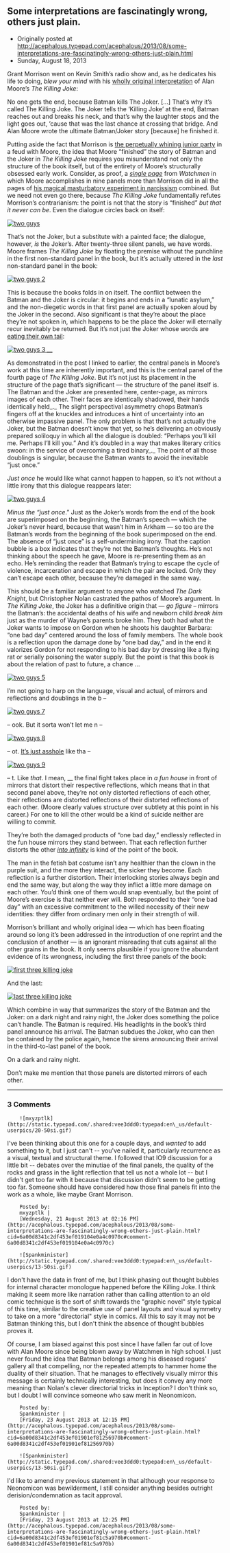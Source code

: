 ## Some interpretations are fascinatingly wrong, others just plain.

 * Originally posted at http://acephalous.typepad.com/acephalous/2013/08/some-interpretations-are-fascinatingly-wrong-others-just-plain.html
 * Sunday, August 18, 2013



Grant Morrison went on Kevin Smith’s radio show and, as he dedicates his life to doing, _blew your mind_ with his [wholly original interpretation](http://io9.com/grant-morrison-says-alan-moore-secretly-killed-the-joke-1156091439) of Alan Moore’s _The Killing Joke_:

No one gets the end, because Batman kills The Joker. 
[...] That’s why it’s called The Killing Joke. The Joker tells the 
‘Killing Joke’ at the end, Batman reaches out and breaks his neck, and 
that’s why the laughter stops and the light goes out, ’cause that was 
the last chance at crossing that bridge. And Alan Moore wrote the 
ultimate Batman/Joker story [because] he finished it.

Putting aside the fact that Morrison is [the perpetually whining junior party](http://comicsbeat.com/the-strange-case-of-grant-morrison-and-alan-moore-as-told-by-grant-morrison/) in a feud with Moore, the idea that Moore “finished” the story of Batman and the Joker in _The Killing Joke_ requires
 you misunderstand not only the structure of the book itself, but of the
 entirety of Moore’s structurally obsessed early work. Consider, as 
proof, a [_single page_](http://acephalous.typepad.com/acephalous/2009/02/like-what-i-did-with-the-dark-knight-only-this-time-about-the-fourth-issue-of-watchmenin-making-comics-scott-mccloud-argue.html) from _Watchmen_ in which Moore accomplishes in nine panels more than Morrison did in all the pages of [his magical masturbatory experiment in narcissism](http://www.lawyersgunsmoneyblog.com/2013/08/www.amazon.com/exec/obidos/ASIN/1563892677/diesekoschmar-20) combined. But we need not even go there, because _The Killing Joke_ fundamentally refutes Morrison’s contrarianism: the point is not that the story is “finished” _but that it never can be_. Even the dialogue circles back on itself:

[![two guys](http://www.lawyersgunsmoneyblog.com/wp-content/uploads/2013/08/two-guys.jpg "two guys")](http://www.lawyersgunsmoneyblog.com/wp-content/uploads/2013/08/two-guys.jpg)

That’s not the Joker, but a substitute with a painted face; the dialogue, however, _is_ the Joker’s. After twenty-three silent panels, we have words. Moore frames _The Killing Joke_ by floating the premise without the punchline in the first non-standard panel in the book, but it’s actually uttered in the _last_ non-standard panel in the book:

[![two guys 2](http://www.lawyersgunsmoneyblog.com/wp-content/uploads/2013/08/two-guys-2.jpg "two guys 2")](http://www.lawyersgunsmoneyblog.com/wp-content/uploads/2013/08/two-guys-2.jpg)

This is because the books folds in on itself. The conflict between 
the Batman and the Joker is circular: it begins and ends in a “lunatic 
asylum,” and the non-diegetic words in that first panel are actually 
spoken aloud by the Joker in the second. Also significant is that 
they’re about the place they’re not spoken in, which happens to be the 
place the Joker will 
eternally recur
 inevitably be returned. But it’s not just the Joker whose words are [eating their own tail](http://en.wikipedia.org/wiki/Ouroboros):

[![two guys 3](http://www.lawyersgunsmoneyblog.com/wp-content/uploads/2013/08/two-guys-3.jpg "two guys 3") __ ](http://www.lawyersgunsmoneyblog.com/wp-content/uploads/2013/08/two-guys-3.jpg)

As demonstrated in the post I linked to earlier, the central panels 
in Moore’s work at this time are inherently important, and this is the 
central panel of the fourth page of _The Killing Joke_. But it’s 
not just its placement in the structure of the page that’s significant —
 the structure of the panel itself is. The Batman and the Joker are 
presented here, center-page, as mirrors images of each other. Their 
faces are identically shadowed, their hands identically held_._ The
 slight perspectival asymmetry chops Batman’s fingers off at the 
knuckles and introduces a hint of uncertainty into an otherwise 
impassive panel. The only problem is that that’s not actually the Joker,
 but the Batman doesn’t know that yet, so he’s delivering an obviously 
prepared soliloquy in which all the dialogue is doubled: “Perhaps you’ll
 kill me. Perhaps I’ll kill you.” And it’s doubled in a way that makes 
literary critics swoon: in the service of overcoming a tired binary_._ The point of all those doublings is singular, because the Batman wants to avoid the inevitable “just once.”

_Just once_ he would like what cannot happen to happen, so it’s not without a little irony that this dialogue reappears later:

[![two guys 4](http://www.lawyersgunsmoneyblog.com/wp-content/uploads/2013/08/two-guys-4.jpg "two guys 4")](http://www.lawyersgunsmoneyblog.com/wp-content/uploads/2013/08/two-guys-4.jpg)

_Minus the “just once_.” Just as the Joker’s words from the 
end of the book are superimposed on the beginning, the Batman’s speech —
 which the Joker’s never heard, because that wasn’t him in Arkham — so 
too are the Batman’s words from the beginning of the book superimposed 
on the end. The absence of “just once” is a self-undermining irony. That
 the caption bubble is a box indicates that they’re not the Batman’s 
thoughts. He’s not thinking about the speech he gave, Moore is 
re-presenting them as an echo. He’s reminding the reader that Batman’s 
trying to escape the cycle of violence, incarceration and escape in 
which the pair are locked. Only they can’t escape each other, because 
they’re damaged in the same way.

This should be a familiar argument to anyone who watched _The Dark Knight_, but Christopher Nolan castrated the pathos of Moore’s argument. In _The Killing Joke_, the Joker has a definitive origin that — _go figure_ – mirrors the Batman’s: the accidental deaths of his wife and newborn child _break him_
 just as the murder of Wayne’s parents broke him. They both had what the
 Joker wants to impose on Gordon when he shoots his daughter Barbara: 
“one bad day” centered around the loss of family members. The whole book
 is a reflection upon the damage done by “one bad day,” and in the end 
it valorizes Gordon for not responding to his bad day by dressing like a
 flying rat or serially poisoning the water supply. But the point is 
that this book is about the relation of past to future, a chance …

[![two guys 5](http://www.lawyersgunsmoneyblog.com/wp-content/uploads/2013/08/two-guys-5.jpg "two guys 5")](http://www.lawyersgunsmoneyblog.com/wp-content/uploads/2013/08/two-guys-5.jpg)

I’m not going to harp on the language, visual and actual, of mirrors and reflections and doublings in the b –

[![two guys 7](http://www.lawyersgunsmoneyblog.com/wp-content/uploads/2013/08/two-guys-7.jpg "two guys 7")](http://www.lawyersgunsmoneyblog.com/wp-content/uploads/2013/08/two-guys-7.jpg)

– ook. But it sorta won’t let me n –

[![two guys 8](http://www.lawyersgunsmoneyblog.com/wp-content/uploads/2013/08/two-guys-8.jpg "two guys 8")](http://www.lawyersgunsmoneyblog.com/wp-content/uploads/2013/08/two-guys-8.jpg)

– ot. [It’s just asshole](http://www.lawyersgunsmoneyblog.com/2013/08/in-his-defense-anything-that-interrupts-transformers-by-not-being-transformers-improves-the-film) like tha –

[![two guys 9](http://www.lawyersgunsmoneyblog.com/wp-content/uploads/2013/08/two-guys-9.jpg "two guys 9")](http://www.lawyersgunsmoneyblog.com/wp-content/uploads/2013/08/two-guys-9.jpg)

– t. Like _that_. I mean, __  the final fight takes place in _a fun house_ in
 front of mirrors that distort their respective reflections, which means
 that in that second panel above, they’re not only distorted reflections
 of each other, their reflections are distorted reflections of their 
distorted reflections of each other. (Moore clearly values structure 
over subtlety at this point in his career.) For one to kill the other 
would be a kind of suicide neither are willing to commit.

They’re both the damaged products of “one bad day,” endlessly 
reflected in the fun house mirrors they stand between. That each 
reflection further distorts the other _[into infinity](https://www.google.com/search?q=mirrors+reflecting+mirrors&num=100&safe=off&source=lnms&tbm=isch&sa=X&ei=XPgQUr3aBcPD2AXb14GYAg&ved=0CAkQ\_AUoAQ&biw=1024&bih=476)_ is kind of the point of the book.

The man in the fetish bat costume isn’t any healthier than the clown 
in the purple suit, and the more they interact, the sicker they become. 
Each reflection is a further distortion. Their interlocking stories 
always begin and end the same way, but along the way they inflict a 
little more damage on each other. You’d think one of them would snap 
eventually, but the point of Moore’s exercise is that neither ever will.
 Both responded to their “one bad day” with an excessive commitment to 
the willed necessity of their new identities: they differ from ordinary 
men only in their strength of will.

Morrison’s brilliant and wholly original idea — which has been 
floating around so long it’s been addressed in the introduction of one 
reprint and the conclusion of another — is an ignorant misreading that 
cuts against all the other grains in the book. It only seems plausible 
if you ignore the abundant evidence of its wrongness, including the 
first three panels of the book:

[![first three killing joke](http://www.lawyersgunsmoneyblog.com/wp-content/uploads/2013/08/first-three-killing-joke.jpg "first three killing joke")](http://www.lawyersgunsmoneyblog.com/wp-content/uploads/2013/08/first-three-killing-joke.jpg)

And the last:

[![last three killing joke](http://www.lawyersgunsmoneyblog.com/wp-content/uploads/2013/08/last-three-killing-joke.jpg "last three killing joke")](http://www.lawyersgunsmoneyblog.com/wp-content/uploads/2013/08/last-three-killing-joke.jpg)

Which combine in way that summarizes the story of the Batman and the 
Joker: on a dark night and rainy night, the Joker does something the 
police can’t handle. The Batman is required. His headlights in the 
book’s third panel announce his arrival. The Batman subdues the Joker, 
who can then be contained by the police again, hence the sirens 
announcing their arrival in the third-to-last panel of the book.

On a dark and rainy night.

Don’t make me mention that those panels are distorted mirrors of each other.

		

* * *

### 3 Comments 

		

                
[]()

	

		![mxyzptlk](http://static.typepad.com/.shared:vee3ddd0:typepad:en\_us/default-userpics/20-50si.gif)
	

	

		

I've been thinking about this one for a couple days, and _wanted_ to add something to it, but I just can't -- you've nailed it, particularly recurrence as a visual, textual and structural theme. I followed that IO9 discussion for a little bit -- debates over the minutiae of the final panels, the quality of the rocks and grass in the light reflection that tell us not a whole lot -- but I didn't get too far with it because that discussion didn't seem to be getting too far. Someone should have considered how those final panels fit into the work as a whole, like maybe Grant Morrison.

	

		Posted by:
		mxyzptlk |
		[Wednesday, 21 August 2013 at 02:16 PM](http://acephalous.typepad.com/acephalous/2013/08/some-interpretations-are-fascinatingly-wrong-others-just-plain.html?cid=6a00d8341c2df453ef019104e0a4c0970c#comment-6a00d8341c2df453ef019104e0a4c0970c)

[]()

	

		![Spankminister](http://static.typepad.com/.shared:vee3ddd0:typepad:en\_us/default-userpics/13-50si.gif)
	

	

		

I don't have the data in front of me, but I think phasing out thought bubbles for internal character monologue happened before the Killing Joke. I think making it seem more like narration rather than calling attention to an old comic technique is the sort of shift towards the "graphic novel" style typical of this time, similar to the creative use of panel layouts and visual symmetry to take on a more "directorial" style in comics. All this to say it may not be Batman thinking this, but I don't think the absence of thought bubbles proves it.

Of course, I am biased against this post since I have fallen far out of love with Alan Moore since being blown away by Watchmen in high school. I just never found the idea that Batman belongs among his diseased rogues' gallery all that compelling, nor the repeated attempts to hammer home the duality of their situation. That he manages to effectively visually mirror this message is certainly technically interesting, but does it convey any more meaning than Nolan's clever directorial tricks in Inception? I don't think so, but I doubt I will convince someone who saw merit in Neonomicon.

	

		Posted by:
		Spankminister |
		[Friday, 23 August 2013 at 12:15 PM](http://acephalous.typepad.com/acephalous/2013/08/some-interpretations-are-fascinatingly-wrong-others-just-plain.html?cid=6a00d8341c2df453ef01901ef81256970b#comment-6a00d8341c2df453ef01901ef81256970b)

[]()

	

		![Spankminister](http://static.typepad.com/.shared:vee3ddd0:typepad:en\_us/default-userpics/13-50si.gif)
	

	

		

I'd like to amend my previous statement in that although your response to Neonomicon was bewilderment, I still consider anything besides outright derision/condemnation as tacit approval.

	

		Posted by:
		Spankminister |
		[Friday, 23 August 2013 at 12:25 PM](http://acephalous.typepad.com/acephalous/2013/08/some-interpretations-are-fascinatingly-wrong-others-just-plain.html?cid=6a00d8341c2df453ef01901ef81c5a970b#comment-6a00d8341c2df453ef01901ef81c5a970b)

		

        
